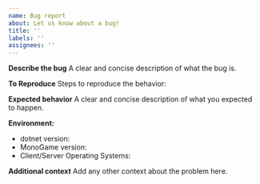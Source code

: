 ```yaml
---
name: Bug report
about: Let us know about a bug!
title: ''
labels: ''
assignees: ''
---
```


**Describe the bug**
A clear and concise description of what the bug is.

**To Reproduce**
Steps to reproduce the behavior:

**Expected behavior**
A clear and concise description of what you expected to happen.

**Environment:**
* dotnet version:  
* MonoGame version:
* Client/Server Operating Systems:

**Additional context**
Add any other context about the problem here.
